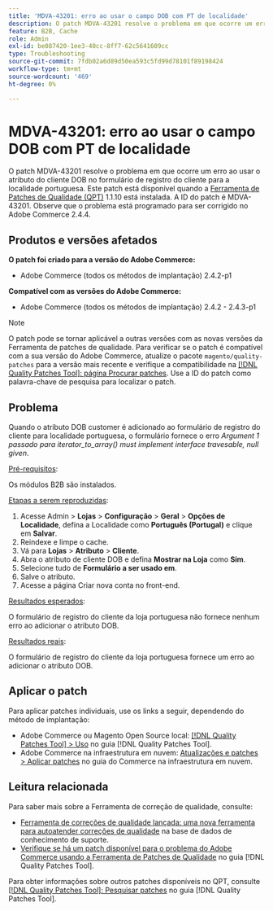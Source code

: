 ```yaml
---
title: 'MDVA-43201: erro ao usar o campo DOB com PT de localidade'
description: O patch MDVA-43201 resolve o problema em que ocorre um erro ao usar o atributo do cliente DOB no formulário de registro do cliente para a localidade portuguesa. Este patch está disponível quando a [Ferramenta de correções de qualidade (QPT)](https://experienceleague.adobe.com/pt-br/docs/commerce-operations/tools/quality-patches-tool/quality-patches-tool-to-self-serve-quality-patches) 1.1.10 está instalada. A ID do patch é MDVA-43201. Observe que o problema está programado para ser corrigido no Adobe Commerce 2.4.4.
feature: B2B, Cache
role: Admin
exl-id: be087420-1ee3-40cc-8ff7-62c5641609cc
type: Troubleshooting
source-git-commit: 7fdb02a6d89d50ea593c5fd99d78101f89198424
workflow-type: tm+mt
source-wordcount: '469'
ht-degree: 0%

---
```


# MDVA-43201: erro ao usar o campo DOB com PT de localidade

O patch MDVA-43201 resolve o problema em que ocorre um erro ao usar o atributo do cliente DOB no formulário de registro do cliente para a localidade portuguesa. Este patch está disponível quando a [Ferramenta de Patches de Qualidade (QPT)](https://experienceleague.adobe.com/pt-br/docs/commerce-operations/tools/quality-patches-tool/quality-patches-tool-to-self-serve-quality-patches) 1.1.10 está instalada. A ID do patch é MDVA-43201. Observe que o problema está programado para ser corrigido no Adobe Commerce 2.4.4.

## Produtos e versões afetados

**O patch foi criado para a versão do Adobe Commerce:**

* Adobe Commerce (todos os métodos de implantação) 2.4.2-p1

**Compatível com as versões do Adobe Commerce:**

* Adobe Commerce (todos os métodos de implantação) 2.4.2 - 2.4.3-p1

>[!NOTE]
>
>O patch pode se tornar aplicável a outras versões com as novas versões da Ferramenta de patches de qualidade. Para verificar se o patch é compatível com a sua versão do Adobe Commerce, atualize o pacote `magento/quality-patches` para a versão mais recente e verifique a compatibilidade na [[!DNL Quality Patches Tool]: página Procurar patches](https://experienceleague.adobe.com/pt-br/docs/commerce-operations/tools/quality-patches-tool/quality-patches-tool-to-self-serve-quality-patches). Use a ID do patch como palavra-chave de pesquisa para localizar o patch.

## Problema

Quando o atributo DOB customer é adicionado ao formulário de registro do cliente para localidade portuguesa, o formulário fornece o erro *Argument 1 passado para iterator_to_array() must implement interface travesable, null given*.

<u>Pré-requisitos</u>:

Os módulos B2B são instalados.

<u>Etapas a serem reproduzidas</u>:

1. Acesse Admin > **Lojas** > **Configuração** > **Geral** > **Opções de Localidade**, defina a Localidade como **Português (Portugal)** e clique em **Salvar**.
1. Reindexe e limpe o cache.
1. Vá para **Lojas** > **Atributo** > **Cliente**.
1. Abra o atributo de cliente DOB e defina **Mostrar na Loja** como **Sim**.
1. Selecione tudo de **Formulário a ser usado em**.
1. Salve o atributo.
1. Acesse a página Criar nova conta no front-end.

<u>Resultados esperados</u>:

O formulário de registro do cliente da loja portuguesa não fornece nenhum erro ao adicionar o atributo DOB.

<u>Resultados reais</u>:

O formulário de registro do cliente da loja portuguesa fornece um erro ao adicionar o atributo DOB.

## Aplicar o patch

Para aplicar patches individuais, use os links a seguir, dependendo do método de implantação:

* Adobe Commerce ou Magento Open Source local: [[!DNL Quality Patches Tool] > Uso](/help/tools/quality-patches-tool/usage.md) no guia [!DNL Quality Patches Tool].
* Adobe Commerce na infraestrutura em nuvem: [Atualizações e patches > Aplicar patches](https://experienceleague.adobe.com/docs/commerce-cloud-service/user-guide/develop/upgrade/apply-patches.html?lang=pt-BR) no guia do Commerce na infraestrutura em nuvem.

## Leitura relacionada

Para saber mais sobre a Ferramenta de correção de qualidade, consulte:

* [Ferramenta de correções de qualidade lançada: uma nova ferramenta para autoatender correções de qualidade](https://experienceleague.adobe.com/pt-br/docs/commerce-operations/tools/quality-patches-tool/quality-patches-tool-to-self-serve-quality-patches) na base de dados de conhecimento de suporte.
* [Verifique se há um patch disponível para o problema do Adobe Commerce usando a Ferramenta de Patches de Qualidade](/help/tools/quality-patches-tool/patches-available-in-qpt/check-patch-for-magento-issue-with-magento-quality-patches.md) no guia [!DNL Quality Patches Tool].

Para obter informações sobre outros patches disponíveis no QPT, consulte [[!DNL Quality Patches Tool]: Pesquisar patches](https://experienceleague.adobe.com/tools/commerce-quality-patches/index.html?lang=pt-BR) no guia [!DNL Quality Patches Tool].
